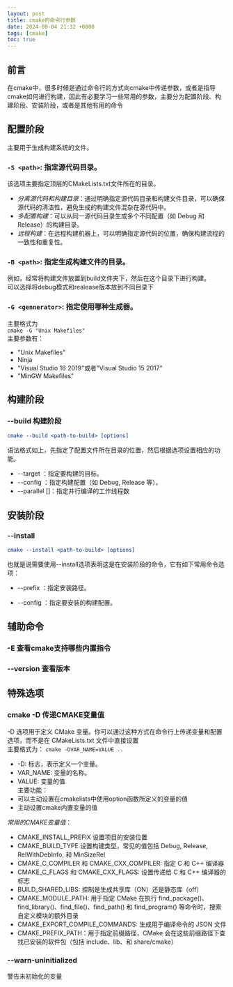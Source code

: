 ```yaml
---
layout: post
title: cmake的命令行参数
date: 2024-09-04 21:32 +0800
tags: [cmake]
toc: true
---
```


## 前言  
在cmake中，很多时候是通过命令行的方式向cmake中传递参数，或者是指导cmake如何进行构建，因此有必要学习一些常用的参数，主要分为配置阶段、构建阶段、安装阶段，或者是其他有用的命令  


## 配置阶段  

主要用于生成构建系统的文件。  
### `-S <path>`: 指定源代码目录。  
该选项主要指定顶层的CMakeLists.txt文件所在的目录。 

+ *分离源代码和构建目录*：通过明确指定源代码目录和构建文件目录，可以确保源代码的清洁性，避免生成的构建文件混杂在源代码中。  
+ *多配置构建*：可以从同一源代码目录生成多个不同配置（如 Debug 和 Release）的构建目录。   
+ *远程构建*：在远程构建机器上，可以明确指定源代码的位置，确保构建流程的一致性和重复性。  

### `-B <path>`: 指定生成构建文件的目录。
例如，经常将构建文件放置到build文件夹下，然后在这个目录下进行构建。  
可以选择将debug模式和realease版本放到不同目录下  
### `-G <gennerator>`: 指定使用哪种生成器。  
主要格式为  
`cmake -G "Unix Makefiles"`  
主要参数有：  
+ "Unix Makefiles"  
+ Ninja  
+ "Visual Studio 16 2019"或者"Visual Studio 15 2017"  
+ "MinGW Makefiles"  

## 构建阶段  

### --build 构建阶段
```cmake 
cmake --build <path-to-build> [options]
```

语法格式如上，先指定了配置文件所在目录的位置，然后根据选项设置相应的功能。  
+ --target <target>：指定要构建的目标。
+ --config <config>：指定构建配置（如 Debug, Release 等）。
+ --parallel [<jobs>]：指定并行编译的工作线程数  

## 安装阶段  

### --install 
```cmake
cmake --install <path-to-build> [options]
```
也就是说需要使用--install选项表明这是在安装阶段的命令，它有如下常用命令选项：  
+ --prefix <path>：指定安装路径。

+ --config <config>：指定要安装的构建配置。  

## 辅助命令  

### -E 查看cmake支持哪些内置指令  

### --version 查看版本  

## 特殊选项  

### cmake -D 传递CMAKE变量值  
-D 选项用于定义 CMake 变量。你可以通过这种方式在命令行上传递变量和配置选项，而不是在 CMakeLists.txt 文件中直接设置  
主要格式为：
`cmake -DVAR_NAME=VALUE ..`  
+ -D: 标志，表示定义一个变量。
+ VAR_NAME: 变量的名称。
+ VALUE: 变量的值  
主要功能： 
+ 可以主动设置在cmakelists中使用option函数所定义的变量的值  
+ 主动设置cmake内置变量的值  

*常用的CMAKE变量值*：  
+ CMAKE_INSTALL_PREFIX 设置项目的安装位置  
+ CMAKE_BUILD_TYPE 设置构建类型，常见的值包括 Debug, Release, RelWithDebInfo, 和 MinSizeRel  
+ CMAKE_C_COMPILER 和 CMAKE_CXX_COMPILER: 指定 C 和 C++ 编译器  
+ CMAKE_C_FLAGS 和 CMAKE_CXX_FLAGS: 设置传递给 C 和 C++ 编译器的标志  
+ BUILD_SHARED_LIBS: 控制是生成共享库（ON）还是静态库（off） 
+ CMAKE_MODULE_PATH: 用于指定 CMake 在执行 find_package()、find_library()、find_file()、find_path() 和 find_program() 等命令时，搜索自定义模块的额外目录  
+ CMAKE_EXPORT_COMPILE_COMMANDS: 生成用于编译命令的 JSON 文件  
+ CMAKE_PREFIX_PATH：用于指定前缀路径，CMake 会在这些前缀路径下查找已安装的软件包（包括 include、lib、和 share/cmake）  

### --warn-uninitialized  
警告未初始化的变量  
